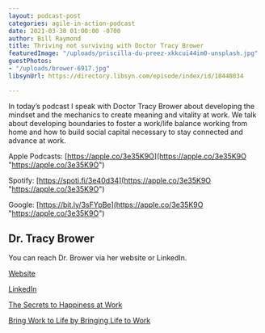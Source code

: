 ```yaml
---
layout: podcast-post
categories: agile-in-action-podcast
date: 2021-03-30 01:00:00 -0700
author: Bill Raymond
title: Thriving not surviving with Doctor Tracy Brower
featuredImage: "/uploads/priscilla-du-preez-xkkcui44im0-unsplash.jpg"
guestPhotos:
- "/uploads/brower-6917.jpg"
libsynUrl: https://directory.libsyn.com/episode/index/id/18448034

---
```

In today’s podcast I speak with Doctor Tracy Brower about developing the mindset and the mechanics to create meaning and vitality at work. We talk about developing boundaries to foster a work/life balance working from home and how to build social capital necessary to stay connected and advance at work.

Apple Podcasts: [https://apple.co/3e35K9O](https://apple.co/3e35K9O "https://apple.co/3e35K9O")

Spotify: [https://spoti.fi/3e40d34](https://apple.co/3e35K9O "https://apple.co/3e35K9O")

Google: [https://bit.ly/3sFYpBe](https://apple.co/3e35K9O "https://apple.co/3e35K9O")

## Dr. Tracy Brower

You can reach Dr. Brower via her website or LinkedIn. 

[Website](https://tracybrower.com/ "Website")

[LinkedIn](https://www.linkedin.com/in/tracybrowerphd/ "LinkedIn") 

[The Secrets to Happiness at Work](https://www.amazon.com/Secrets-Happiness-Work-Purpose-Fulfillment/dp/1728230896/ref=sr_1_2?dchild=1&keywords=secrets+to+happiness+at+work&qid=1613782899&sr=8-2 "The Secrets to Happiness at Work")

[Bring Work to Life by Bringing Life to Work](https://www.amazon.com/Bring-Work-Life-Bringing-Organizations/dp/1629560030/ref=tmm_hrd_swatch_0?_encoding=UTF8&qid=1613783051&sr=8-1 "Bring Work to Life by Bringing Life to Work")